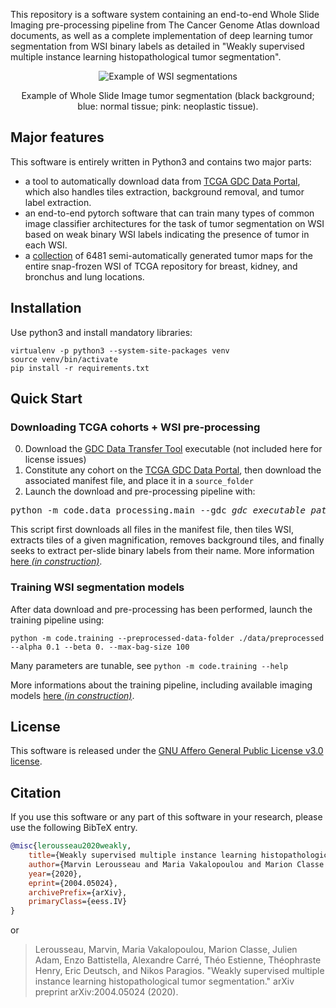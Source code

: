 This repository is a software system containing an end-to-end Whole Slide Imaging pre-processing pipeline from 
The Cancer Genome Atlas download documents, as well as a complete implementation 
of deep learning tumor segmentation from WSI binary labels as detailed in 
"Weakly supervised multiple instance learning histopathological tumor segmentation".

<div align="center">
  <img alt="Example of WSI segmentations" src="img/example.gif" />
  <p>Example of Whole Slide Image tumor segmentation (black background; blue: normal tissue; pink: neoplastic tissue).</p>
</div>

## Major features
This software is entirely written in Python3 and contains two major parts:
* a tool to automatically download data from [TCGA GDC Data Portal](https://portal.gdc.cancer.gov/),
which also handles tiles extraction, background removal, and tumor label extraction.
* an end-to-end pytorch software that can train many types of common image classifier
architectures for the task of tumor segmentation on WSI based on weak binary WSI 
labels indicating the presence of tumor in each WSI.
* a [collection](results/README.md) of 6481 semi-automatically generated tumor maps for the entire snap-frozen WSI of 
TCGA repository for breast, kidney, and bronchus and lung locations.

## Installation

Use python3 and install mandatory libraries:
```
virtualenv -p python3 --system-site-packages venv
source venv/bin/activate
pip install -r requirements.txt 
```

## Quick Start

### Downloading TCGA cohorts + WSI pre-processing

0. Download the [GDC Data Transfer Tool](https://gdc.cancer.gov/access-data/gdc-data-transfer-tool) executable (not included here for license issues)
1. Constitute any cohort on the [TCGA GDC Data Portal](https://portal.gdc.cancer.gov/), then download
the associated manifest file, and place it in a `source_folder`
2. Launch the download and pre-processing pipeline with:
<pre>
python -m code.data_processing.main --gdc <i>gdc_executable_path</i> source_folder
</pre>

This script first downloads all files in the manifest file, then tiles WSI, extracts tiles of a given magnification, 
removes background tiles, and finally seeks to extract per-slide binary labels from their name. More information 
[here _(in construction)_](code/data_processing/README.md).

### Training WSI segmentation models

After data download and pre-processing has been performed, launch the training pipeline using:
```
python -m code.training --preprocessed-data-folder ./data/preprocessed --alpha 0.1 --beta 0. --max-bag-size 100
```

Many parameters are tunable, see `python -m code.training --help`

More informations about the training pipeline, including available imaging models 
[here _(in construction)_](code/README.md).

## License

This software is released under the 
[GNU Affero General Public License v3.0 license](LICENSE).

## Citation

If you use this software or any part of this software in your research, 
please use the following BibTeX entry.

```BibTeX
@misc{lerousseau2020weakly,
    title={Weakly supervised multiple instance learning histopathological tumor segmentation},
    author={Marvin Lerousseau and Maria Vakalopoulou and Marion Classe and Julien Adam and Enzo Battistella and Alexandre Carré and Théo Estienne and Théophraste Henry and Eric Deutsch and Nikos Paragios},
    year={2020},
    eprint={2004.05024},
    archivePrefix={arXiv},
    primaryClass={eess.IV}
}
```

or

> Lerousseau, Marvin, Maria Vakalopoulou, Marion Classe, Julien Adam, Enzo Battistella, Alexandre Carré, Théo Estienne, Théophraste Henry, Eric Deutsch, and Nikos Paragios. "Weakly supervised multiple instance learning histopathological tumor segmentation." arXiv preprint arXiv:2004.05024 (2020).

